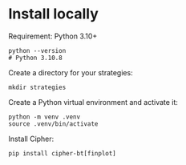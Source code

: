 # Install locally

Requirement: Python 3.10+

```shell
python --version
# Python 3.10.8
```

Create a directory for your strategies:
```shell
mkdir strategies
```

Create a Python virtual environment and activate it:
```shell
python -m venv .venv
source .venv/bin/activate
```

Install Cipher:
```shell
pip install cipher-bt[finplot]
```
